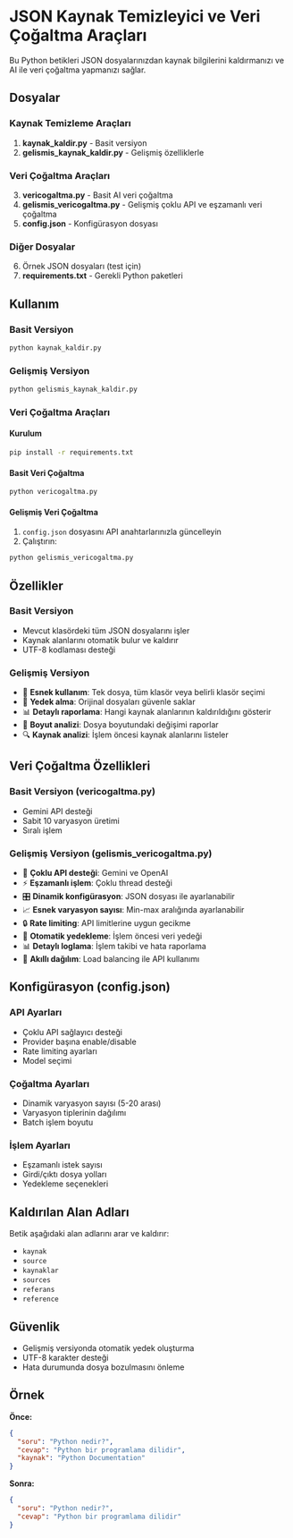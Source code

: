 # JSON Kaynak Temizleyici ve Veri Çoğaltma Araçları

Bu Python betikleri JSON dosyalarınızdan kaynak bilgilerini kaldırmanızı ve AI ile veri çoğaltma yapmanızı sağlar.

## Dosyalar

### Kaynak Temizleme Araçları
1. **kaynak_kaldir.py** - Basit versiyon
2. **gelismis_kaynak_kaldir.py** - Gelişmiş özelliklerle

### Veri Çoğaltma Araçları
3. **vericogaltma.py** - Basit AI veri çoğaltma
4. **gelismis_vericogaltma.py** - Gelişmiş çoklu API ve eşzamanlı veri çoğaltma
5. **config.json** - Konfigürasyon dosyası

### Diğer Dosyalar
6. Örnek JSON dosyaları (test için)
7. **requirements.txt** - Gerekli Python paketleri

## Kullanım

### Basit Versiyon
```bash
python kaynak_kaldir.py
```

### Gelişmiş Versiyon
```bash
python gelismis_kaynak_kaldir.py
```

### Veri Çoğaltma Araçları

#### Kurulum
```bash
pip install -r requirements.txt
```

#### Basit Veri Çoğaltma
```bash
python vericogaltma.py
```

#### Gelişmiş Veri Çoğaltma
1. `config.json` dosyasını API anahtarlarınızla güncelleyin
2. Çalıştırın:
```bash
python gelismis_vericogaltma.py
```

## Özellikler

### Basit Versiyon
- Mevcut klasördeki tüm JSON dosyalarını işler
- Kaynak alanlarını otomatik bulur ve kaldırır
- UTF-8 kodlaması desteği

### Gelişmiş Versiyon
- 🎯 **Esnek kullanım**: Tek dosya, tüm klasör veya belirli klasör seçimi
- 💾 **Yedek alma**: Orijinal dosyaları güvenle saklar
- 📊 **Detaylı raporlama**: Hangi kaynak alanlarının kaldırıldığını gösterir
- 📏 **Boyut analizi**: Dosya boyutundaki değişimi raporlar
- 🔍 **Kaynak analizi**: İşlem öncesi kaynak alanlarını listeler

## Veri Çoğaltma Özellikleri

### Basit Versiyon (vericogaltma.py)
- Gemini API desteği
- Sabit 10 varyasyon üretimi
- Sıralı işlem

### Gelişmiş Versiyon (gelismis_vericogaltma.py)
- 🚀 **Çoklu API desteği**: Gemini ve OpenAI
- ⚡ **Eşzamanlı işlem**: Çoklu thread desteği
- 🎛️ **Dinamik konfigürasyon**: JSON dosyası ile ayarlanabilir
- 📈 **Esnek varyasyon sayısı**: Min-max aralığında ayarlanabilir
- 🔒 **Rate limiting**: API limitlerine uygun gecikme
- 💾 **Otomatik yedekleme**: İşlem öncesi veri yedeği
- 📊 **Detaylı loglama**: İşlem takibi ve hata raporlama
- 🎯 **Akıllı dağılım**: Load balancing ile API kullanımı

## Konfigürasyon (config.json)

### API Ayarları
- Çoklu API sağlayıcı desteği
- Provider başına enable/disable
- Rate limiting ayarları
- Model seçimi

### Çoğaltma Ayarları
- Dinamik varyasyon sayısı (5-20 arası)
- Varyasyon tiplerinin dağılımı
- Batch işlem boyutu

### İşlem Ayarları
- Eşzamanlı istek sayısı
- Girdi/çıktı dosya yolları
- Yedekleme seçenekleri

## Kaldırılan Alan Adları

Betik aşağıdaki alan adlarını arar ve kaldırır:
- `kaynak`
- `source`
- `kaynaklar`
- `sources`
- `referans`
- `reference`

## Güvenlik

- Gelişmiş versiyonda otomatik yedek oluşturma
- UTF-8 karakter desteği
- Hata durumunda dosya bozulmasını önleme

## Örnek

**Önce:**
```json
{
  "soru": "Python nedir?",
  "cevap": "Python bir programlama dilidir",
  "kaynak": "Python Documentation"
}
```

**Sonra:**
```json
{
  "soru": "Python nedir?",
  "cevap": "Python bir programlama dilidir"
}
```
